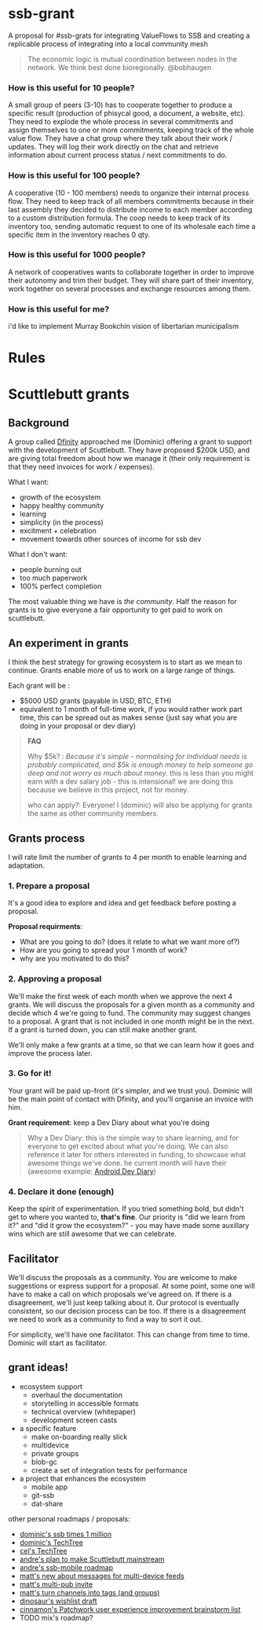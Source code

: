 # ssb-grant
A proposal for #ssb-grats for integrating ValueFlows to SSB and creating a replicable process of integrating into a local community mesh

> The economic logic is mutual coordination between nodes in the network. We think best done bioregionally. @bobhaugen

### How is this useful for 10 people?
A small group of peers (3-10) has to cooperate together to produce a specific result (production of phisycal good, a document, a website, etc).
They need to explode the whole process in several commitments and assign themselves to one or more commitments, keeping track of the whole value flow.
They have a chat group where they talk about their work / updates. They will log their work directly on the chat and retrieve information about current process status / next commitments to do.

### How is this useful for 100 people?
A cooperative (10 - 100 members) needs to organize their internal process flow. They need to keep track of all members commitments because in their last assembly they decided to distribute income to each member according to a custom distribution formula.
The coop needs to keep track of its inventory too, sending automatic request to one of its wholesale each time a specific item in the inventory reaches 0 qty.

### How is this useful for 1000 people?
A network of cooperatives wants to collaborate together in order to improve their autonomy and trim their budget. They will share part of their inventory, work together on several processes and exchange resources among them.

### How is this useful for me?
i'd like to implement Murray Bookchin vision of libertarian municipalism



# Rules

# Scuttlebutt grants

## Background

A group called [Dfinity](https://www.dfinity.org/) approached me (Dominic) offering a grant to support with the development of Scuttlebutt. They have proposed $200k USD, and are giving total freedom about how we manage it (their only requirement is that they need invoices for work / expenses).

What I want:

- growth of the ecosystem
- happy healthy community
- learning
- simplicity (in the process)
- excitment + celebration
- movement towards other sources of income for ssb dev

What I don't want:

- people burning out
- too much paperwork
- 100% perfect completion

The most valuable thing we have is _the community_. Half the reason for grants is to give everyone
a fair opportunity to get paid to work on scuttlebutt.

## An experiment in grants

I think the best strategy for growing ecosystem is to start as we mean to continue. Grants enable more of us to work on a large range of things.

Each grant will be : 
 - $5000 USD grants (payable in USD, BTC, ETH)
 - equivalent to 1 month of full-time work, if you would rather work part time, this can be spread out as makes sense (just say what you are doing in your proposal or dev diary)


> **FAQ** 
> 
> Why $5k? : _Because it's simple - normalising for individual needs is probably complicated, and $5k is enough money to help someone go deep and not worry as much about money._ 
> this is less than you might earn with a dev salary job - this is intensional! we are doing this because we believe in this project, not for money.
>
> who can apply?: Everyone! I (dominic) will also be applying for grants the same as other community members.

## Grants process 

I will rate limit the number of grants to 4 per month to enable learning and adaptation.

### 1. Prepare a proposal
It's a good idea to explore and idea and get feedback before posting a proposal.

**Proposal requirments**: 
- What are you going to do? (does it relate to what we want more of?)
- How are you going to spread your 1 month of work? 
- why are you motivated to do this?

### 2. Approving a proposal
We'll make the first week of each month when we approve the next 4 grants.
We will discuss the proposals for a given month as a community and decide which 4 we're going to fund. The community may suggest changes to a proposal. A grant that is not included in one month might be in the next. If a grant is turned down, you can still make another grant.

We'll only make a few grants at a time, so that we can learn how it goes and improve the process later.

### 3. Go for it!
Your grant will be paid up-front (it's simpler, and we trust you). Dominic will be the main point of contact with Dfinity, and you'll organise an invoice with him. 

**Grant requirement**: keep a Dev Diary about what you're doing

> Why a Dev Diary: this is the simple way to share learning, and for everyone to get excited about what you're doing. We can also reference it later for others interested in funding, to showcase what awesome things we've done. 
he current month will have their 
> (awesome example: [Android Dev Diary](%b6nlgiAu3ZWkLqKnvkU1T/9PZCfiqSU/Ujg1xRmD/64=.sha256))


### 4. Declare it done (enough)
Keep the spirit of experimentation. If you tried something bold, but didn't get to where you wanted to, **that's fine**. Our priority is "did we learn from it?" and "did it grow the ecosystem?" - you may have made some auxillary wins which are still awesome that we can celebrate. 


## Facilitator

We'll discuss the proposals as a community. You are welcome to make suggestions or express support for a proposal. At some point, some one will have to make a call on which proposals we've agreed on.
If there is a disagreement, we'll just keep talking about it. Our protocol is eventually consistent,
so our decision process can be too. If there is a disagreement we need to work as a community to find a way to sort it out.

For simplicity, we'll have one facilitator. This can change from time to time. Dominic will start as facilitator.

## grant ideas!

- ecosystem support
    - overhaul the documentation
    - storytelling in accessible formats
    - technical overview (whitepaper)
    - development screen casts
- a specific feature
    - make on-boarding really slick
    - multidevice
    - private groups
    - blob-gc
    - create a set of integration tests for performance
- a project that enhances the ecosystem
    - mobile app
    - git-ssb
    - dat-share

other personal roadmaps / proposals:

- [dominic's ssb times 1 million](%25WEjEnt8zSyU3zCdKlDCtBeu5H+ZoNFWjGcCca2IbI=.sha256)
- [dominic's TechTree](%kDrsaJXkDiRwit9mCCmqoWBqI3WWxBxp+82fjZELluU=.sha256)
- [cel's TechTree](%ksFB43iqht9PNxuwqDjSQHWU1wUXL+iI+TKx5AdBgyU=.sha256)
- [andre's plan to make Scuttlebutt mainstream](%qNif1AXsEIk8LHja4x/S2eJY56Vxpod5M3lETZLr0Xc=.sha256)
- [andre's ssb-mobile roadmap](%jeAzYsgXWs/AeABFVwjus6YE3CgPcU8vPVKUSlnjMHY=.sha256)
- [matt's new about messages for multi-device feeds](%uB7DTsgCgOgH46vKrlzNQTP0DuLcIzIVOXy0ukIWwaE=.sha256)
- [matt's multi-pub invite](%IVmzLIXuzDZEQLK1krgGk1/ac4nCF9BnubEIsIgu2xY=.sha256)
- [matt's turn channels into tags (and groups)](%gTHLf3Rlc48RSjwATVDJZpe9VlWGfxMmio1+o3KXvjA=.sha256)
- [dinosaur's wishlist draft](%9W+HJ7fPvNF8sxzJAVht/rx7zx/l3QS4e0EEv2wIui8=.sha256)
- [cinnamon's Patchwork user experience improvement brainstorm list](%ORS73asFbxUC4Ck/kn95zPRar9NXxac676Vpn86ZVwQ=.sha256)
- TODO mix's roadmap?
